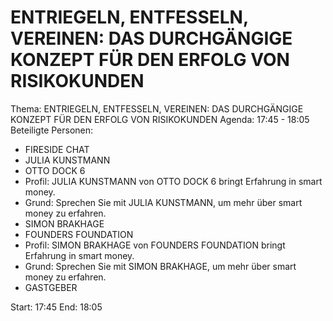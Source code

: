# ENTRIEGELN, ENTFESSELN, VEREINEN: DAS DURCHGÄNGIGE KONZEPT FÜR DEN ERFOLG VON RISIKOKUNDEN
Thema: ENTRIEGELN, ENTFESSELN, VEREINEN: DAS DURCHGÄNGIGE KONZEPT FÜR DEN ERFOLG VON RISIKOKUNDEN
Agenda: 17:45 - 18:05
Beteiligte Personen:
- FIRESIDE CHAT
- JULIA KUNSTMANN
- OTTO DOCK 6
- Profil: JULIA KUNSTMANN von OTTO DOCK 6 bringt Erfahrung in smart money.
- Grund: Sprechen Sie mit JULIA KUNSTMANN, um mehr über smart money zu erfahren.
- SIMON BRAKHAGE
- FOUNDERS FOUNDATION
- Profil: SIMON BRAKHAGE von FOUNDERS FOUNDATION bringt Erfahrung in smart money.
- Grund: Sprechen Sie mit SIMON BRAKHAGE, um mehr über smart money zu erfahren.
- GASTGEBER

Start: 17:45
End: 18:05
